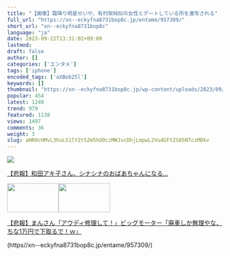 ```yaml
---
title: "【画像】霜降り明星せいや、有村架純似の女性とデートしている所を激写される"
full_url: "https://xn--eckyfna8731bop8c.jp/entame/957309/"
short_url: "xn--eckyfna8731bop8c"
language: "ja"
date: 2023-09-22T13:31:02+09:00
lastmod: 
draft: false
author: []
categories: ['エンタメ']
tags: ['iphone']
encoded_tags: ['aXBob25l']
keywords: []
thumbnail: "https://xn--eckyfna8731bop8c.jp/wp-content/uploads/2023/09/5c822d8c-s.jpg"
popular: 454
latest: 1240
trend: 979
featured: 1138
views: 1497
comments: 36
weight: 3
slug: aHR0cHMvL3huLS1lY2t5Zm5hODczMWJvcDhjLmpwL2VudGFtZS85NTczMDkv
---
```


![](https://xn--eckyfna8731bop8c.jp/wp-content/uploads/2023/09/5c822d8c-s.jpg)

<a href='https//xn--eckyfna8731bop8c.jp/entame/957383/' title='【悲報】まんさん「アウディ修理して！」ビッグモーター「廃車しか無理やな、ちな1万円で下取るで！ｗ」' class='next-post a-wrap cf'><p>【悲報】和田アキ子さん、シナシナのおばあちゃんになる…</p><p class='fa fa-chevron-right iconfont'></p> <img width='120' height='68' src='dataimage/png;base64,iVBORw0KGgoAAAANSUhEUgAAAHgAAABEAQAAAABip8ypAAAAAnRSTlMAAHaTzTgAAAASSURBVDjLY2AYBaNgFIwC8gAABEAAASmN4VUAAAAASUVORK5CYII=' class='attachment-thumb120 size-thumb120 wp-post-image lazyload ewww_webp_lazy_load' alt=''><img width='120' height='68' src='https//xn--eckyfna8731bop8c.jp/wp-content/uploads/2023/09/8702c86d-120x68.jpg' class='attachment-thumb120 size-thumb120 wp-post-image' alt=''><p class='next-post-title'>【悲報】まんさん「アウディ修理して！」ビッグモーター「廃車しか無理やな、ちな1万円で下取るで！ｗ」</p></a>

(https//xn--eckyfna8731bop8c.jp/entame/957309/)
